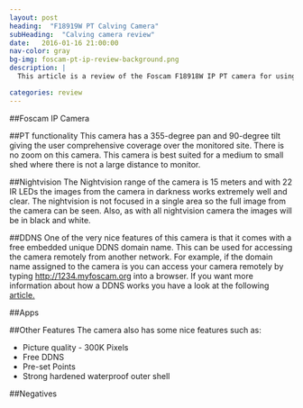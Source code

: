```yaml
---
layout: post
heading:  "F18919W PT Calving Camera"
subHeading:  "Calving camera review"
date:   2016-01-16 21:00:00
nav-color: gray
bg-img: foscam-pt-ip-review-background.png
description: |
  This article is a review of the Foscam F18918W IP PT camera for using as a calving camera. This article goes through the features of the Camera and rates how well the camera has performed.

categories: review
---
```


##Foscam IP Camera


##PT functionality
This camera has a 355-degree pan and 90-degree tilt giving the user comprehensive coverage over the monitored site. There is no zoom on this camera. This camera is best suited for a medium to small shed where there is not a large distance to monitor.

##Nightvision
The Nightvision range of the camera is 15 meters and with 22 IR LEDs the images from the camera in darkness works extremely well and clear. The nightvision is not focused in a single area so the full image from the camera can be seen. Also, as with all nightvision camera the images will be in black and white. 

##DDNS
One of the very nice features of this camera is that it comes with a free embedded unique DDNS domain name. This can be used for accessing the camera remotely from another network. For example, if the domain name assigned to the camera is you can access your camera remotely by typing http://1234.myfoscam.org into a browser. If you want more information about how a DDNS works you have a look at the following [article.]({{site.baseurl}}/internet/2015/08/08/viewing-calving-camera-over-the-internet.html)

##Apps

##Other Features
The camera also has some nice features such as:

- Picture quality - 300K Pixels
- Free DDNS
- Pre-set Points
- Strong hardened waterproof outer shell

##Negatives
